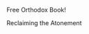 Free Orthodox Book!

Reclaiming the Atonement

<script>
/*
emailjs.send('default_service', "<YOUR TEMPLATE ID>", {name: "James", notes: "Check this out!"})
.then(function(response) {
   console.log("SUCCESS. status=%d, text=%s", response.status, response.text);
}, function(err) {
   console.log("FAILED. error=", err);
});
*/

<script>
fbq('track', 'ViewContent', {});
</script>
</script>
